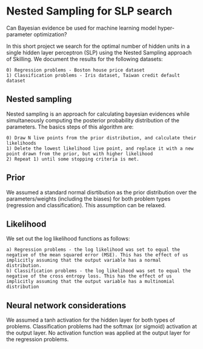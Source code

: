 # Nested Sampling for SLP search
Can Bayesian evidence be used for machine learning model hyper-parameter optimization?

In this short project we search for the optimal number of hidden units in a single hidden layer perceptron (SLP) using the 
Nested Sampling approach of Skilling. We document the results for the following datasets:

	0) Regression problems - Boston house price dataset 
	1) Classification problems - Iris dataset, Taiwan credit default dataset 
	
## Nested sampling

Nested sampling is an approach for calculating bayesian evidences while simultaneously computing the posterior probability distribution of the parameters. The basics steps of this algorithm are:

	0) Draw N live points from the prior distribution, and calculate their likelihoods
	1) Delete the lowest likelihood live point, and replace it with a new point drawn from the prior, but with higher likelihood
	2) Repeat 1) until some stopping criteria is met. 

## Prior

We assumed a standard normal disrtibution as the prior distribution over the parameters/weights (including the biases) for both problem types (regression and classification). This assumption can be relaxed.

## Likelihood

We set out the log likelihood functions as follows:

	a) Regression problems - the log likelihood was set to equal the negative of the mean squared error (MSE). This has the effect of us implicitly assuming that the output variable has a normal distribution.
	b) Classification problems - the log likelihood was set to equal the negative of the cross entropy loss. This has the effect of us implicitly assuming that the output variable has a multinomial distribution
	
## Neural network considerations
We assumed a tanh activation for the hidden layer for both types of problems. Classification problems had the softmax (or sigmoid) activation at the output layer. No activation function was applied at the output layer for the regression problems.
